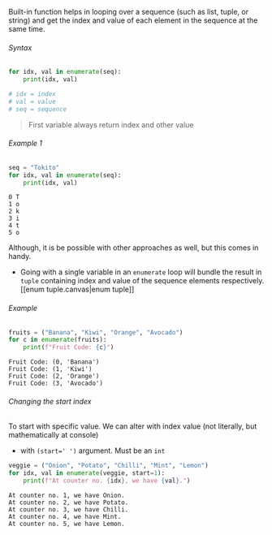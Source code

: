 Built-in function helps in looping over a sequence (such as list, tuple, or string) and get the index and value of each
element in the sequence at the same time.

###### Syntax

```python
for idx, val in enumerate(seq):
	print(idx, val)

# idx = index
# val = value 
# seq = sequence 
```

> First variable always return index and other value

###### Example 1

```python
seq = "Tokito"  
for idx, val in enumerate(seq):  
	print(idx, val)
```

```Output
0 T
1 o
2 k
3 i
4 t
5 o
```

Although, it is be possible with other approaches as well, but this comes in handy.

- Going with a single variable in an `enumerate` loop will bundle the result in `tuple` containing index and value of
  the sequence elements respectively.
  [[enum tuple.canvas|enum tuple]]

###### Example

```python
fruits = ("Banana", "Kiwi", "Orange", "Avocado")  
for c in enumerate(fruits):  
	print(f"Fruit Code: {c}")
```

```Output
Fruit Code: (0, 'Banana')
Fruit Code: (1, 'Kiwi')
Fruit Code: (2, 'Orange')
Fruit Code: (3, 'Avocado')
```

###### Changing the start index

To start with specific value. We can alter with index value (not literally, but mathematically at console)

- with `(start=' ')` argument. Must be an `int`

```python
veggie = ("Onion", "Potato", "Chilli", "Mint", "Lemon")
for idx, val in enumerate(veggie, start=1):
    print(f"At counter no. {idx}, we have {val}.")
```

```Output
At counter no. 1, we have Onion.
At counter no. 2, we have Potato.
At counter no. 3, we have Chilli.
At counter no. 4, we have Mint.
At counter no. 5, we have Lemon.
```
